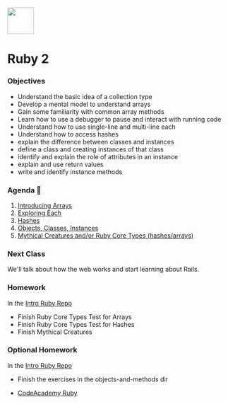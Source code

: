 # <img src="https://cloud.githubusercontent.com/assets/8397980/19818474/bd21af4c-9d04-11e6-8df6-1ed154718dce.png" height="60">

# Ruby 2

### Objectives

*   Understand the basic idea of a collection type
*   Develop a mental model to understand arrays
*   Gain some familiarity with common array methods
*   Learn how to use a debugger to pause and interact with running code
*   Understand how to use single-line and multi-line each
*   Understand how to access hashes
*   explain the difference between classes and instances
*   define a class and creating instances of that class
*   identify and explain the role of attributes in an instance
*   explain and use return values
*   write and identify instance methods

### Agenda :rocket:

1. [Introducing Arrays](resources/arrays_slides.md)
2. [Exploring Each](resources/exploring_each.md)
3. [Hashes](resources/hashes.md)
4. [Objects, Classes, Instances](resources/object_classes_instances.md)
5. [Mythical Creatures and/or Ruby Core Types (hashes/arrays)](https://github.com/weilandia/intro-ruby-exercises)

### Next Class

We'll talk about how the web works and start learning about Rails.

### Homework
In the [Intro Ruby Repo](https://github.com/weilandia/intro-ruby-exercises)
* Finish Ruby Core Types Test for Arrays
* Finish Ruby Core Types Test for Hashes
* Finish Mythical Creatures

### Optional Homework

In the [Intro Ruby Repo](https://github.com/weilandia/intro-ruby-exercises)
* Finish the exercises in the objects-and-methods dir


* [CodeAcademy Ruby](https://www.codecademy.com/learn/learn-ruby)
